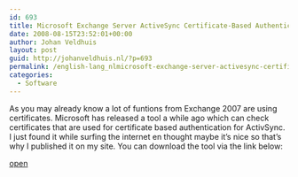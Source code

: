 ```yaml
---
id: 693
title: Microsoft Exchange Server ActiveSync Certificate-Based Authentication Tool
date: 2008-08-15T23:52:01+00:00
author: Johan Veldhuis
layout: post
guid: http://johanveldhuis.nl/?p=693
permalink: /english-lang_nlmicrosoft-exchange-server-activesync-certificate-based-authentication-toollang_nlmicrosoft-exchange-server-activesync-certificate-based-authentication-tool/
categories:
  - Software
---
```

As you may already know a lot of funtions from Exchange 2007 are using certificates. Microsoft has released a tool a while ago which can check certificates that are used for certificate based authentication for ActivSync. I just found it while surfing the internet en thought maybe it&#8217;s nice so that&#8217;s why I published it on my site. You can download the tool via the link below:

<a href="http://www.microsoft.com/downloads/details.aspx?FamilyID=82510e18-7965-4883-a8c3-f73f1f4733ac&DisplayLang=en" target="_blank">open</a>
